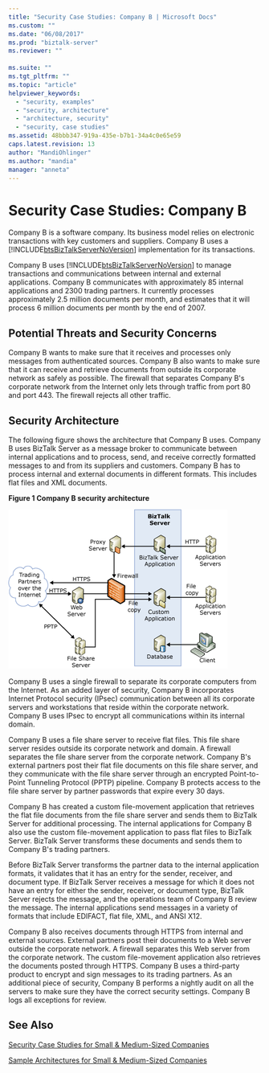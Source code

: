 ```yaml
---
title: "Security Case Studies: Company B | Microsoft Docs"
ms.custom: ""
ms.date: "06/08/2017"
ms.prod: "biztalk-server"
ms.reviewer: ""

ms.suite: ""
ms.tgt_pltfrm: ""
ms.topic: "article"
helpviewer_keywords: 
  - "security, examples"
  - "security, architecture"
  - "architecture, security"
  - "security, case studies"
ms.assetid: 48bbb347-919a-435e-b7b1-34a4c0e65e59
caps.latest.revision: 13
author: "MandiOhlinger"
ms.author: "mandia"
manager: "anneta"
---
```

# Security Case Studies: Company B
Company B is a software company. Its business model relies on electronic transactions with key customers and suppliers. Company B uses a [!INCLUDE[btsBizTalkServerNoVersion](../includes/btsbiztalkservernoversion-md.md)] implementation for its transactions.  
  
 Company B uses [!INCLUDE[btsBizTalkServerNoVersion](../includes/btsbiztalkservernoversion-md.md)] to manage transactions and communications between internal and external applications. Company B communicates with approximately 85 internal applications and 2300 trading partners. It currently processes approximately 2.5 million documents per month, and estimates that it will process 6 million documents per month by the end of 2007.  
  
## Potential Threats and Security Concerns  
 Company B wants to make sure that it receives and processes only messages from authenticated sources. Company B also wants to make sure that it can receive and retrieve documents from outside its corporate network as safely as possible. The firewall that separates Company B's corporate network from the Internet only lets through traffic from port 80 and port 443. The firewall rejects all other traffic.  
  
## Security Architecture  
 The following figure shows the architecture that Company B uses. Company B uses BizTalk Server as a message broker to communicate between internal applications and to process, send, and receive correctly formatted messages to and from its suppliers and customers. Company B has to process internal and external documents in different formats. This includes flat files and XML documents.  
  
 **Figure 1 Company B security architecture**  
  
 ![The architecture for Company B](../core/media/bpi-cp-pc-company-b.gif "BPI_CP_PC_COMPANY_B")  
  
 Company B uses a single firewall to separate its corporate computers from the Internet. As an added layer of security, Company B incorporates Internet Protocol security (IPsec) communication between all its corporate servers and workstations that reside within the corporate network. Company B uses IPsec to encrypt all communications within its internal domain.  
  
 Company B uses a file share server to receive flat files. This file share server resides outside its corporate network and domain. A firewall separates the file share server from the corporate network. Company B's external partners post their flat file documents on this file share server, and they communicate with the file share server through an encrypted Point-to-Point Tunneling Protocol (PPTP) pipeline. Company B protects access to the file share server by partner passwords that expire every 30 days.  
  
 Company B has created a custom file-movement application that retrieves the flat file documents from the file share server and sends them to BizTalk Server for additional processing. The internal applications for Company B also use the custom file-movement application to pass flat files to BizTalk Server. BizTalk Server transforms these documents and sends them to Company B's trading partners.  
  
 Before BizTalk Server transforms the partner data to the internal application formats, it validates that it has an entry for the sender, receiver, and document type. If BizTalk Server receives a message for which it does not have an entry for either the sender, receiver, or document type, BizTalk Server rejects the message, and the operations team of Company B review the message. The internal applications send messages in a variety of formats that include EDIFACT, flat file, XML, and ANSI X12.  
  
 Company B also receives documents through HTTPS from internal and external sources. External partners post their documents to a Web server outside the corporate network. A firewall separates this Web server from the corporate network. The custom file-movement application also retrieves the documents posted through HTTPS. Company B uses a third-party product to encrypt and sign messages to its trading partners. As an additional piece of security, Company B performs a nightly audit on all the servers to make sure they have the correct security settings. Company B logs all exceptions for review.  
  
## See Also  
 
 [Security Case Studies for Small & Medium-Sized Companies](../core/security-case-studies-for-small-to-medium-sized-companies.md)   
 
 [Sample Architectures for Small & Medium-Sized Companies](../core/sample-architectures-for-small-medium-sized-companies.md)